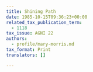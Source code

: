 ```yaml
---
title: Shining Path
date: 1985-10-15T09:36:23+00:00
related_tax_publication_term:
  - 1118
tax_issue: AGNI 22
authors:
  - profile/mary-morris.md
tax_format: Print
translators: []

---
```

